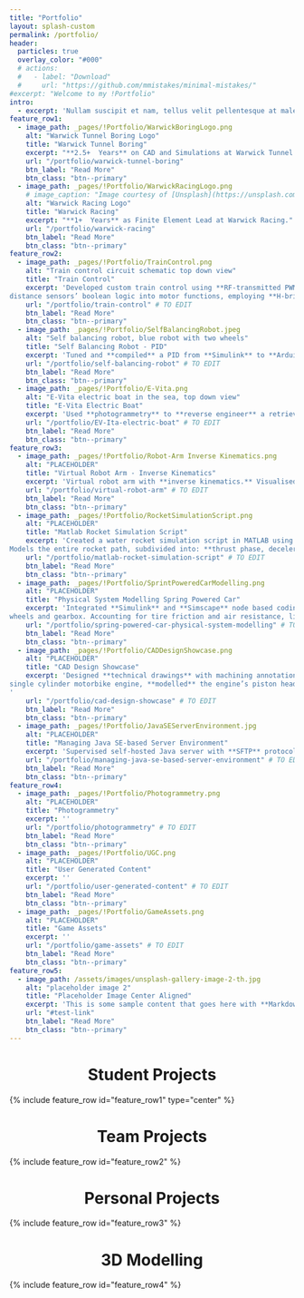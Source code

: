 ```yaml
---
title: "Portfolio"
layout: splash-custom
permalink: /portfolio/
header:
  particles: true
  overlay_color: "#000"
  # actions:
  #   - label: "Download"
  #     url: "https://github.com/mmistakes/minimal-mistakes/"
#excerpt: "Welcome to my !Portfolio"
intro: 
  - excerpt: 'Nullam suscipit et nam, tellus velit pellentesque at malesuada, enim eaque. Quis nulla, netus tempor in diam gravida tincidunt, *proin faucibus* voluptate felis id sollicitudin. Centered with `type="center"`'
feature_row1:
  - image_path: _pages/!Portfolio/WarwickBoringLogo.png
    alt: "Warwick Tunnel Boring Logo"
    title: "Warwick Tunnel Boring"
    excerpt: "**2.5+  Years** on CAD and Simulations at Warwick Tunnel Boring. The only UK student team with a TBM and participant at the Not-a-Boring-Competition."
    url: "/portfolio/warwick-tunnel-boring"
    btn_label: "Read More"
    btn_class: "btn--primary"
  - image_path: _pages/!Portfolio/WarwickRacingLogo.png
    # image_caption: "Image courtesy of [Unsplash](https://unsplash.com/)"
    alt: "Warwick Racing Logo"
    title: "Warwick Racing"
    excerpt: "**1+  Years** as Finite Element Lead at Warwick Racing."
    url: "/portfolio/warwick-racing"
    btn_label: "Read More"
    btn_class: "btn--primary"
feature_row2:
  - image_path: _pages/!Portfolio/TrainControl.png
    alt: "Train control circuit schematic top down view"
    title: "Train Control"
    excerpt: 'Developed custom train control using **RF-transmitted PWM values** for variable speed. Integrated color and
distance sensors’ boolean logic into motor functions, employing **H-bridge connections** for motor control'
    url: "/portfolio/train-control" # TO EDIT
    btn_label: "Read More"
    btn_class: "btn--primary"
  - image_path: _pages/!Portfolio/SelfBalancingRobot.jpeg
    alt: "Self balancing robot, blue robot with two wheels"
    title: "Self Balancing Robot - PID"
    excerpt: 'Tuned and **compiled** a PID from **Simulink** to **Arduino Mega** using optimised **C++** Simulink code generation.'
    url: "/portfolio/self-balancing-robot" # TO EDIT
    btn_label: "Read More"
    btn_class: "btn--primary"
  - image_path: _pages/!Portfolio/E-Vita.png
    alt: "E-Vita electric boat in the sea, top down view"
    title: "E-Vita Electric Boat"
    excerpt: 'Used **photogrammetry** to **reverse engineer** a retrieved boat to substitute an **electric powertrain.**'
    url: "/portfolio/EV-Ita-electric-boat" # TO EDIT
    btn_label: "Read More"
    btn_class: "btn--primary"
feature_row3:
  - image_path: _pages/!Portfolio/Robot-Arm Inverse Kinematics.png
    alt: "PLACEHOLDER"
    title: "Virtual Robot Arm - Inverse Kinematics"
    excerpt: 'Virtual robot arm with **inverse kinematics.** Visualised and created in Blender / Python. Constrained to 5 degrees of freedom.'
    url: "/portfolio/virtual-robot-arm" # TO EDIT
    btn_label: "Read More"
    btn_class: "btn--primary"
  - image_path: _pages/!Portfolio/RocketSimulationScript.png
    alt: "PLACEHOLDER"
    title: "Matlab Rocket Simulation Script"
    excerpt: 'Created a water rocket simulation script in MATLAB using **iterative equations,** automatically scaling arrays.
Models the entire rocket path, subdivided into: **thrust phase, deceleration phase** then **parachute phase.**'
    url: "/portfolio/matlab-rocket-simulation-script" # TO EDIT
    btn_label: "Read More"
    btn_class: "btn--primary"
  - image_path: _pages/!Portfolio/SprintPoweredCarModelling.png
    alt: "PLACEHOLDER"
    title: "Physical System Modelling Spring Powered Car"
    excerpt: 'Integrated **Simulink** and **Simscape** node based coding to **simulate all car subsystems:** drivetrain, axles,
wheels and gearbox. Accounting for tire friction and air resistance, linear inertia and wheel polar inertia.'
    url: "/portfolio/spring-powered-car-physical-system-modelling" # TO EDIT
    btn_label: "Read More"
    btn_class: "btn--primary"
  - image_path: _pages/!Portfolio/CADDesignShowcase.png
    alt: "PLACEHOLDER"
    title: "CAD Design Showcase"
    excerpt: 'Designed **technical drawings** with machining annotations for manufacturer including **tolerances.** Animated a
single cylinder motorbike engine, **modelled** the engine’s piston head and a racing simulator rig, made **3D renders.**
'
    url: "/portfolio/cad-design-showcase" # TO EDIT
    btn_label: "Read More"
    btn_class: "btn--primary"
  - image_path: _pages/!Portfolio/JavaSEServerEnvironment.jpg
    alt: "PLACEHOLDER"
    title: "Managing Java SE-based Server Environment"
    excerpt: 'Supervised self-hosted Java server with **SFTP** protocol, setup node based permissions and **API integrations.**'
    url: "/portfolio/managing-java-se-based-server-environment" # TO EDIT
    btn_label: "Read More"
    btn_class: "btn--primary"
feature_row4:
  - image_path: _pages/!Portfolio/Photogrammetry.png
    alt: "PLACEHOLDER"
    title: "Photogrammetry"
    excerpt: ''
    url: "/portfolio/photogrammetry" # TO EDIT
    btn_label: "Read More"
    btn_class: "btn--primary"
  - image_path: _pages/!Portfolio/UGC.png
    alt: "PLACEHOLDER"
    title: "User Generated Content"
    excerpt: ''
    url: "/portfolio/user-generated-content" # TO EDIT
    btn_label: "Read More"
    btn_class: "btn--primary"
  - image_path: _pages/!Portfolio/GameAssets.png
    alt: "PLACEHOLDER"
    title: "Game Assets"
    excerpt: ''
    url: "/portfolio/game-assets" # TO EDIT
    btn_label: "Read More"
    btn_class: "btn--primary"
feature_row5:
  - image_path: /assets/images/unsplash-gallery-image-2-th.jpg
    alt: "placeholder image 2"
    title: "Placeholder Image Center Aligned"
    excerpt: 'This is some sample content that goes here with **Markdown** formatting. Centered with `type="center"`'
    url: "#test-link"
    btn_label: "Read More"
    btn_class: "btn--primary"
---
```


<script src="{{ site.baseurl }}/_pages/!Portfolio/app.js" defer></script>
<script src="{{ site.baseurl }}/_pages/!Portfolio/auto-resize.js" defer></script>
<!-- The types are type = center, left, right and there's another one where there's none -->

<!-- {% include feature_row id="intro" type="center" %} -->

<div style="text-align: center;">
  <h1>Student Projects</h1>
</div>

{% include feature_row id="feature_row1" type="center" %}

<div style="text-align: center;">
  <h1>Team Projects</h1>
</div>

{% include feature_row id="feature_row2" %}

<div style="text-align: center;">
  <h1>Personal Projects</h1>
</div>

{% include feature_row id="feature_row3" %}

<div style="text-align: center;">
  <h1>3D Modelling</h1>
</div>

{% include feature_row id="feature_row4" %}